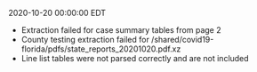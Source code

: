 2020-10-20 00:00:00 EDT


- Extraction failed for case summary tables from page 2
- County testing extraction failed for /shared/covid19-florida/pdfs/state_reports_20201020.pdf.xz
- Line list tables were not parsed correctly and are not included
